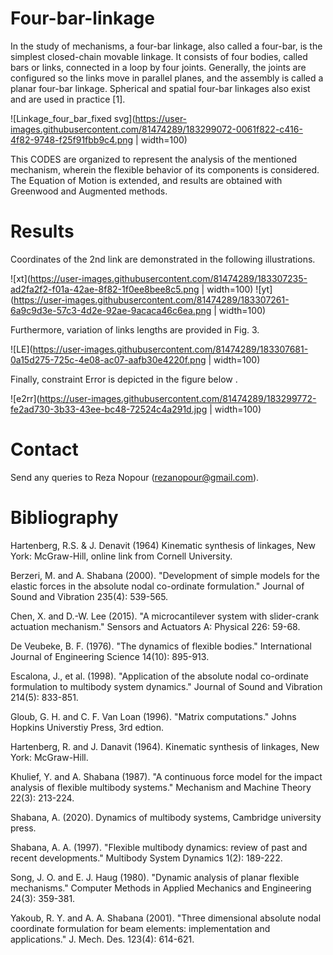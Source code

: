 # Four-bar-linkage
In the study of mechanisms, a four-bar linkage, also called a four-bar, is the simplest closed-chain movable linkage. It consists of four bodies, called bars or links, connected in a loop by four joints. Generally, the joints are configured so the links move in parallel planes, and the assembly is called a planar four-bar linkage. Spherical and spatial four-bar linkages also exist and are used in practice [1].


![Linkage_four_bar_fixed svg](https://user-images.githubusercontent.com/81474289/183299072-0061f822-c416-4f82-9748-f25f91fbb9c4.png | width=100)



 This CODES are organized to represent the analysis of the mentioned mechanism, wherein the flexible behavior of its components is considered. The Equation of Motion is extended, and results are obtained with Greenwood and Augmented methods.
 
 # Results
 
 Coordinates of the 2nd link are demonstrated in the following illustrations.
 
 ![xt](https://user-images.githubusercontent.com/81474289/183307235-ad2fa2f2-f01a-42ae-8f82-1f0ee8bee8c5.png | width=100)
 ![yt](https://user-images.githubusercontent.com/81474289/183307261-6a9c9d3e-57c3-4d2e-92ae-9acaca46c6ea.png | width=100)
 

 Furthermore, variation of links lengths are provided in Fig. 3.
 
 ![LE](https://user-images.githubusercontent.com/81474289/183307681-0a15d275-725c-4e08-ac07-aafb30e4220f.png | width=100)

 
 Finally, constraint Error is depicted in the figure below . 
 
 
 ![e2rr](https://user-images.githubusercontent.com/81474289/183299772-fe2ad730-3b33-43ee-bc48-72524c4a291d.jpg | width=100)
 








# Contact
Send any queries to Reza Nopour (rezanopour@gmail.com).


# Bibliography
 Hartenberg, R.S. & J. Denavit (1964) Kinematic synthesis of linkages, New York: McGraw-Hill, online link from Cornell University.
 
Berzeri, M. and A. Shabana (2000). "Development of simple models for the elastic forces in the absolute nodal co-ordinate formulation." Journal of Sound and Vibration 235(4): 539-565.

Chen, X. and D.-W. Lee (2015). "A microcantilever system with slider-crank actuation mechanism." Sensors and Actuators A: Physical 226: 59-68.

De Veubeke, B. F. (1976). "The dynamics of flexible bodies." International Journal of Engineering Science 14(10): 895-913.

Escalona, J., et al. (1998). "Application of the absolute nodal co-ordinate formulation to multibody system dynamics." Journal of Sound and Vibration 214(5): 833-851.

Gloub, G. H. and C. F. Van Loan (1996). "Matrix computations." Johns Hopkins Universtiy Press, 3rd edtion.

Hartenberg, R. and J. Danavit (1964). Kinematic synthesis of linkages, New York: McGraw-Hill.

Khulief, Y. and A. Shabana (1987). "A continuous force model for the impact analysis of flexible multibody systems." Mechanism and Machine Theory 22(3): 213-224.

Shabana, A. (2020). Dynamics of multibody systems, Cambridge university press.

Shabana, A. A. (1997). "Flexible multibody dynamics: review of past and recent developments." Multibody System Dynamics 1(2): 189-222.

Song, J. O. and E. J. Haug (1980). "Dynamic analysis of planar flexible mechanisms." Computer Methods in Applied Mechanics and Engineering 24(3): 359-381.

Yakoub, R. Y. and A. A. Shabana (2001). "Three dimensional absolute nodal coordinate formulation for beam elements: implementation and applications." J. Mech. Des. 123(4): 614-621.
